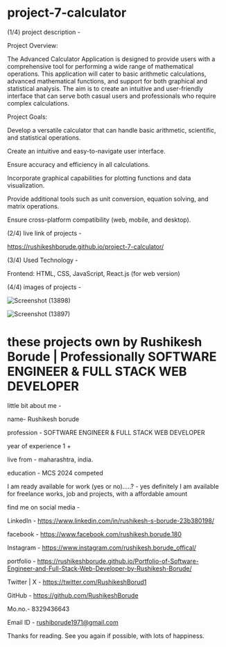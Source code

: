 # project-7-calculator

(1/4)  project description - 

Project Overview:

The Advanced Calculator Application is designed to provide users with a comprehensive tool for performing a wide range of mathematical operations. This application will cater to basic arithmetic calculations, advanced mathematical functions, and support for both graphical and statistical analysis. The aim is to create an intuitive and user-friendly interface that can serve both casual users and professionals who require complex calculations.


Project Goals:

Develop a versatile calculator that can handle basic arithmetic, scientific, and statistical operations.

Create an intuitive and easy-to-navigate user interface.

Ensure accuracy and efficiency in all calculations.

Incorporate graphical capabilities for plotting functions and data visualization.

Provide additional tools such as unit conversion, equation solving, and matrix operations.

Ensure cross-platform compatibility (web, mobile, and desktop).


(2/4)  live link of projects - 

https://rushikeshborude.github.io/project-7-calculator/

(3/4)  Used Technology - 

Frontend: HTML, CSS, JavaScript, React.js (for web version)


(4/4)  images of projects - 

![Screenshot (13898)](https://github.com/RushikeshBorude/project-7-calculator/assets/86228914/683f2a27-bb1f-4de7-9567-e2babaee2c86)





![Screenshot (13897)](https://github.com/RushikeshBorude/project-7-calculator/assets/86228914/e75439d0-cfa9-489c-8efc-bd95174da54a)





# these projects own by Rushikesh Borude | Professionally SOFTWARE ENGINEER & FULL STACK WEB DEVELOPER


little bit about me - 

name- Rushikesh borude

profession - SOFTWARE ENGINEER & FULL STACK WEB DEVELOPER

year of experience 1 +

live from - maharashtra, india.

education - MCS 2024 competed

I am ready available for work (yes or no).....?  -  yes definitely I am available for freelance works, job and projects, with a affordable amount


find me on social media - 

LinkedIn -  https://www.linkedin.com/in/rushikesh-s-borude-23b380198/ 

facebook -  https://www.facebook.com/rushikesh.borude.180 

Instagram - https://www.instagram.com/rushikesh.borude_offical/

portfolio - https://rushikeshborude.github.io/Portfolio-of-Software-Engineer-and-Full-Stack-Web-Developer-by-Rushikesh-Borude/

Twitter | X - https://twitter.com/RushikeshBorud1 

GitHub -  https://github.com/RushikeshBorude 

Mo.no.- 8329436643

Email ID - rushiborude1971@gmail.com



Thanks for reading. See you again if possible, with lots of happiness.
